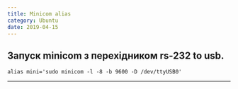 ```yaml
---
title: Minicom alias
category: Ubuntu
date: 2019-04-15
---
```


Запуск minicom з перехідником rs-232 to usb.
-----
`alias mini='sudo minicom -l -8 -b 9600 -D /dev/ttyUSB0'`

-----